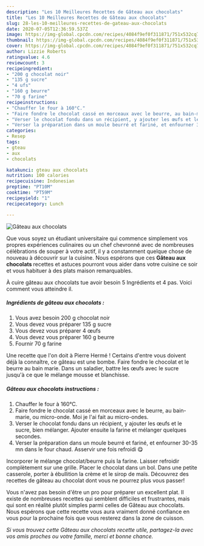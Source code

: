 ```yaml
---
description: "Les 10 Meilleures Recettes de Gâteau aux chocolats"
title: "Les 10 Meilleures Recettes de Gâteau aux chocolats"
slug: 28-les-10-meilleures-recettes-de-gateau-aux-chocolats
date: 2020-07-05T12:36:59.537Z
image: https://img-global.cpcdn.com/recipes/4084f9ef0f311871/751x532cq70/gateau-aux-chocolats-photo-principale-de-la-recette.jpg
thumbnail: https://img-global.cpcdn.com/recipes/4084f9ef0f311871/751x532cq70/gateau-aux-chocolats-photo-principale-de-la-recette.jpg
cover: https://img-global.cpcdn.com/recipes/4084f9ef0f311871/751x532cq70/gateau-aux-chocolats-photo-principale-de-la-recette.jpg
author: Lizzie Roberts
ratingvalue: 4.6
reviewcount: 3
recipeingredient:
- "200 g chocolat noir"
- "135 g sucre"
- "4 ufs"
- "160 g beurre"
- "70 g farine"
recipeinstructions:
- "Chauffer le four à 160°C."
- "Faire fondre le chocolat cassé en morceaux avec le beurre, au bain-marie, ou micro-onde. Moi je l&#39;ai fait au micro-ondes."
- "Verser le chocolat fondu dans un récipient, y ajouter les œufs et le sucre, bien mélanger. Ajouter ensuite la farine et mélanger quelques secondes."
- "Verser la préparation dans un moule beurré et fariné, et enfourner 30-35 mn dans le four chaud. Asservir une fois refroidi 😋"
categories:
- Resep
tags:
- gteau
- aux
- chocolats

katakunci: gteau aux chocolats 
nutrition: 100 calories
recipecuisine: Indonesian
preptime: "PT10M"
cooktime: "PT59M"
recipeyield: "1"
recipecategory: Lunch

---
```



![Gâteau aux chocolats](https://img-global.cpcdn.com/recipes/4084f9ef0f311871/751x532cq70/gateau-aux-chocolats-photo-principale-de-la-recette.jpg)

Que vous soyez un étudiant universitaire qui commence simplement vos propres expériences culinaires ou un chef chevronné avec de nombreuses célébrations de souper à votre actif, il y a constamment quelque chose de nouveau à découvrir sur la cuisine. Nous espérons que ces <strong> Gâteau aux chocolats </strong> recettes et astuces pourront vous aider dans votre cuisine ce soir et vous habituer à des plats maison remarquables.

<!--inarticleads1-->

À cuire gâteau aux chocolats tue avoir besoin 5 Ingrédients et 4 pas. Voici comment vous atteindre il.

##### Ingrédients de gâteau aux chocolats :

1. Vous avez besoin 200 g chocolat noir
1. Vous devez vous préparer 135 g sucre
1. Vous devez vous préparer 4 œufs
1. Vous devez vous préparer 160 g beurre
1. Fournir 70 g farine


Une recette que l&#39;on doit à Pierre Hermé ! Certains d&#39;entre vous doivent déjà la connaître, ce gâteau est une bombe. Faire fondre le chocolat et le beurre au bain marie. Dans un saladier, battre les œufs avec le sucre jusqu&#39;à ce que le mélange mousse et blanchisse. 

<!--inarticleads2-->

##### Gâteau aux chocolats instructions :

1. Chauffer le four à 160°C.
1. Faire fondre le chocolat cassé en morceaux avec le beurre, au bain-marie, ou micro-onde. Moi je l&#39;ai fait au micro-ondes.
1. Verser le chocolat fondu dans un récipient, y ajouter les œufs et le sucre, bien mélanger. Ajouter ensuite la farine et mélanger quelques secondes.
1. Verser la préparation dans un moule beurré et fariné, et enfourner 30-35 mn dans le four chaud. Asservir une fois refroidi 😋


Incorporer le mélange chocolat/beurre puis la farine. Laisser refroidir complètement sur une grille. Placer le chocolat dans un bol. Dans une petite casserole, porter à ébullition la crème et le sirop de maïs. Découvrez des recettes de gâteau au chocolat dont vous ne pourrez plus vous passer! 

<!--inarticleads1-->

<p>
Vous n'avez pas besoin d'être un pro pour préparer un excellent plat. Il existe de nombreuses recettes qui semblent difficiles et frustrantes, mais qui sont en réalité plutôt simples parmi celles de Gâteau aux chocolats. Nous espérons que cette recette vous aura vraiment donné confiance en vous pour la prochaine fois que vous resterez dans la zone de cuisson.
</p>

<p>
<i>Si vous trouvez cette Gâteau aux chocolats recette utile, partagez-la avec vos amis proches ou votre famille, merci et bonne chance.</i>
</p>
